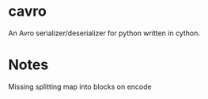 # cavro
An Avro serializer/deserializer for python written in cython.

# Notes

Missing splitting map into blocks on encode


